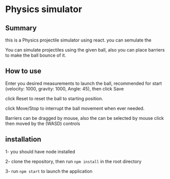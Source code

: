 <h1>Physics simulator</h1>

<h2>Summary</h2>
<p>
this is a Physics projectile simulator using react.
you can semulate the 
</p>

<p>
You can simulate projectiles using the given ball, also you can place barriers to make the ball bounce of it.
</p>

<h2>How to use</h2>
<p> 
Enter you desired measurements to launch the ball, recommended for start (velocity: 1000, gravity: 1000, Angle: 45), then click Save
</p>

<p> 
click Reset to reset the ball to starting position.
</p>

<p> 
click Move/Stop to interrupt the ball movement when ever needed.
</p>

<p> 
Barriers can be dragged by mouse, also the can be selected by mouse click then moved by the (WASD) controls
</p>

<h2>installation</h2>
<p> 
1- you should have node installed 
</p>

<p> 
2- clone the repository, then run <code>npm install</code> in the root directory
</p>

<p> 
3- run <code>npm start</code> to launch the application
</p>
<!-- 
<p>
<img src="https://encrypted-tbn0.gstatic.com/images?q=tbn:ANd9GcTQiICxX7SNshiebtkyqGDBlFSsj6nd4pz7fIJcXwAc&s">
</p> -->